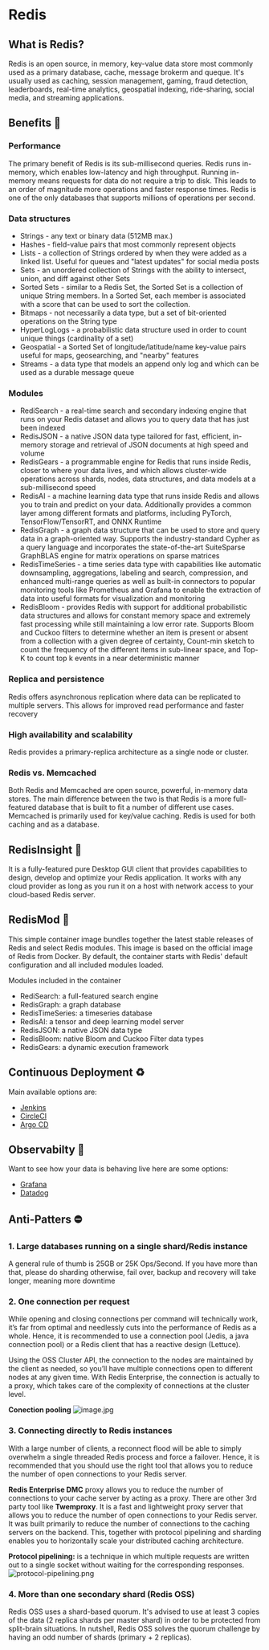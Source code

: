 # Redis

## What is Redis?

Redis is an open source, in memory, key-value data store most commonly used as a primary database, cache, message brokerm and queque. It's usually used as caching, session management, gaming, fraud detection, leaderboards, real-time analytics, geospatial indexing, ride-sharing, social media, and streaming applications.

## Benefits 🤑

### Performance

The primary benefit of Redis is its sub-millisecond queries. Redis runs in-memory, which enables low-latency and high throughput. Running in-memory means requests for data do not require a trip to disk. This leads to an order of magnitude more operations and faster response times. Redis is one of the only databases that supports millions of operations per second.

### Data structures

- Strings - any text or binary data (512MB max.)
- Hashes - field-value pairs that most commonly represent objects
- Lists - a collection of Strings ordered by when they were added as a linked list. Useful for queues and "latest updates" for social media posts
- Sets - an unordered collection of Strings with the ability to intersect, union, and diff against other Sets
- Sorted Sets - similar to a Redis Set, the Sorted Set is a collection of unique String members. In a Sorted Set, each member is associated with a score that can be used to sort the collection.
- Bitmaps - not necessarily a data type, but a set of bit-oriented operations on the String type
- HyperLogLogs - a probabilistic data structure used in order to count unique things (cardinality of a set)
- Geospatial - a Sorted Set of longitude/latitude/name key-value pairs useful for maps, geosearching, and "nearby" features
- Streams - a data type that models an append only log and which can be used as a durable message queue

### Modules

- RediSearch - a real-time search and secondary indexing engine that runs on your Redis dataset and allows you to query data that has just been indexed
- RedisJSON - a native JSON data type tailored for fast, efficient, in-memory storage and retrieval of JSON documents at high speed and volume
- RedisGears - a programmable engine for Redis that runs inside Redis, closer to where your data lives, and which allows cluster-wide operations across shards, nodes, data structures, and data models at a sub-millisecond speed
- RedisAI - a machine learning data type that runs inside Redis and allows you to train and predict on your data. Additionally provides a common layer among different formats and platforms, including PyTorch, TensorFlow/TensorRT, and ONNX Runtime
- RedisGraph - a graph data structure that can be used to store and query data in a graph-oriented way. Supports the industry-standard Cypher as a query language and incorporates the state-of-the-art SuiteSparse GraphBLAS engine for matrix operations on sparse matrices
- RedisTimeSeries - a time series data type with capabilities like automatic downsampling, aggregations, labeling and search, compression, and enhanced multi-range queries as well as built-in connectors to popular monitoring tools like Prometheus and Grafana to enable the extraction of data into useful formats for visualization and monitoring
- RedisBloom - provides Redis with support for additional probabilistic data structures and allows for constant memory space and extremely fast processing while still maintaining a low error rate. Supports Bloom and Cuckoo filters to determine whether an item is present or absent from a collection with a given degree of certainty, Count-min sketch to count the frequency of the different items in sub-linear space, and Top-K to count top k events in a near deterministic manner

### Replica and persistence

Redis offers asynchronous replication where data can be replicated to multiple servers. This allows for improved read performance and faster recovery

### High availability and scalability

Redis provides a primary-replica architecture as a single node or cluster.

### Redis vs. Memcached

Both Redis and Memcached are open source, powerful, in-memory data stores. The main difference between the two is that Redis is a more full-featured database that is built to fit a number of different use cases. Memcached is primarily used for key/value caching. Redis is used for both caching and as a database.

## RedisInsight 📱

It is a fully-featured pure Desktop GUI client that provides capabilities to design, develop and optimize your Redis application. It works with any cloud provider as long as you run it on a host with network access to your cloud-based Redis server.

## RedisMod 🐋

This simple container image bundles together the latest stable releases of Redis and select Redis modules. This image is based on the official image of Redis from Docker. By default, the container starts with Redis' default configuration and all included modules loaded.

Modules included in the container

- RediSearch: a full-featured search engine
- RedisGraph: a graph database
- RedisTimeSeries: a timeseries database
- RedisAI: a tensor and deep learning model server
- RedisJSON: a native JSON data type
- RedisBloom: native Bloom and Cuckoo Filter data types
- RedisGears: a dynamic execution framework

## Continuous Deployment ♻️

Main available options are:

- [Jenkins](https://developer.redis.com/operate/continuous-integration-continuous-deployment/jenkins)
- [CircleCI](https://developer.redis.com/operate/continuous-integration-continuous-deployment/circleci)
- [Argo CD](https://developer.redis.com/operate/continuous-integration-continuous-deployment/argocd)

## Observabilty 👀

Want to see how your data is behaving live here are some options:

- [Grafana](https://developer.redis.com/operate/observability/redisdatasource)
- [Datadog](https://developer.redis.com/operate/observability/datadog)

## Anti-Patters ⛔

### 1. Large databases running on a single shard/Redis instance

A general rule of thumb is 25GB or 25K Ops/Second. If you have more than that, please do sharding otherwise, fail over, backup and recovery will take longer, meaning more downtime

### 2.  One connection per request

While opening and closing connections per command will technically work, it’s far from optimal and needlessly cuts into the performance of Redis as a whole. Hence, it is recommended to use a connection pool (Jedis, a java connection pool) or a Redis client that has a reactive design (Lettuce).

Using the OSS Cluster API, the connection to the nodes are maintained by the client as needed, so you’ll have multiple connections open to different nodes at any given time. With Redis Enterprise, the connection is actually to a proxy, which takes care of the complexity of connections at the cluster level.

**Conection pooling**
![image.jpg](https://i.stack.imgur.com/9GeMX.jpg)

### 3. Connecting directly to Redis instances

With a large number of clients, a reconnect flood will be able to simply overwhelm a single threaded Redis process and force a failover. Hence, it is recommended that you should use the right tool that allows you to reduce the number of open connections to your Redis server.

**Redis Enterprise DMC** proxy allows you to reduce the number of connections to your cache server by acting as a proxy. There are other 3rd party tool like **Twemproxy**. It is a fast and lightweight proxy server that allows you to reduce the number of open connections to your Redis server. It was built primarily to reduce the number of connections to the caching servers on the backend. This, together with protocol pipelining and sharding enables you to horizontally scale your distributed caching architecture.

**Protocol pipelining:** is a technique in which multiple requests are written out to a single socket without waiting for the corresponding responses.
![protocol-pipelining.png](https://upload.wikimedia.org/wikipedia/commons/thumb/1/19/HTTP_pipelining2.svg/1280px-HTTP_pipelining2.svg.png)

### 4. More than one secondary shard (Redis OSS)

Redis OSS uses a shard-based quorum. It's advised to use at least 3 copies of the data (2 replica shards per master shard) in order to be protected from split-brain situations. In nutshell, Redis OSS solves the quorum challenge by having an odd number of shards (primary + 2 replicas).
